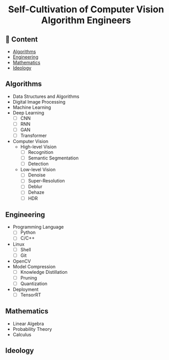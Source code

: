 <h1 align="center">
Self-Cultivation of Computer Vision Algorithm Engineers
</h1>

## 📜 Content
- [Algorithms](#algorithms)
- [Engineering](#engineering)
- [Mathematics](#mathematics)
- [Ideology](#ideology)

## Algorithms
- Data Structures and Algorithms
- Digital Image Processing
- Machine Learning
- Deep Learning
  - [ ] CNN
  - [ ] RNN
  - [ ] GAN
  - [ ] Transformer
  
- Computer Vision
  - High-level Vision
    - [ ] Recognition
    - [ ] Semantic Segmentation
    - [ ] Detection 
  - Low-level Vision
    - [ ] Denoise
    - [ ] Super-Resolution
    - [ ] Deblur
    - [ ] Dehaze
    - [ ] HDR 

## Engineering
- Programming Language
  - [ ] Python
  - [ ] C/C++ 
- Linux
  - [ ] Shell
  - [ ] Git 
- OpenCV
- Model Compression
  - [ ] Knowledge Distillation
  - [ ] Pruning
  - [ ] Quantization
- Deployment
  - [ ] TensorRT

## Mathematics
- Linear Algebra
- Probability Theory
- Calculus

## Ideology
